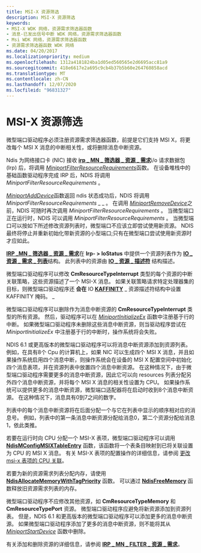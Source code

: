 ```yaml
---
title: MSI-X 资源筛选
description: MSI-X 资源筛选
keywords:
- MSI-X WDK 网络，资源需求筛选器函数
- 消息-已发出信号中断 WDK 网络，资源需求筛选器函数
- Msi WDK 网络，资源需求筛选器函数
- 资源需求筛选器函数 WDK 网络
ms.date: 04/20/2017
ms.localizationpriority: medium
ms.openlocfilehash: 1312a4181824ba1d05ed560565e2d6695acc81a9
ms.sourcegitcommit: 418e6617e2a695c9cb4b37b5b60e264760858acd
ms.translationtype: MT
ms.contentlocale: zh-CN
ms.lasthandoff: 12/07/2020
ms.locfileid: "96831327"
---
```

# <a name="msi-x-resource-filtering"></a>MSI-X 资源筛选





微型端口驱动程序必须注册资源需求筛选器函数，前提是它们支持 MSI X，将更改每个 MSI X 消息的中断相关性，或将删除消息中断资源。

Ndis 为网络接口卡 (NIC) 接收 [**irp \_ MN \_ 筛选器 \_ 资源 \_ 需求**](../kernel/irp-mn-filter-resource-requirements.md)i/o 请求数据包 (Irp) 后，将调用 [*MiniportFilterResourceRequirements*](/windows-hardware/drivers/ddi/ndis/nc-ndis-miniport_pnp_irp)函数。 在设备堆栈中的基础函数驱动程序完成 IRP 后，NDIS 将调用 *MiniportFilterResourceRequirements* 。

[*MiniportAddDevice*](/windows-hardware/drivers/ddi/ndis/nc-ndis-miniport_add_device)函数返回 ndis 状态成功后，NDIS 将调用 *MiniportFilterResourceRequirements* \_ \_ 。 在调用 [*MiniportRemoveDevice*](/windows-hardware/drivers/ddi/ndis/nc-ndis-miniport_remove_device)之前，NDIS 可随时再次调用 *MiniportFilterResourceRequirements* 。 当微型端口正在运行时，NDIS 可以调用 *MiniportFilterResourceRequirements* 。 当微型端口可以按如下所述修改资源列表时，微型端口不应该立即尝试使用新资源。 NDIS 最终将停止并重新初始化带新资源的小型端口;只有在微型端口尝试使用新资源时才应如此。

[**IRP \_MN \_ 筛选器 \_ 资源 \_ 需求**](../kernel/irp-mn-filter-resource-requirements.md)在 **Irp- &gt; IoStatus** 中提供一个资源列表作为 [**IO \_ 资源 \_ 需求 \_ 列表**](/windows-hardware/drivers/ddi/wdm/ns-wdm-_io_resource_requirements_list)结构。 此列表中的资源由 [**IO \_ 资源 \_ 描述符**](/windows-hardware/drivers/ddi/wdm/ns-wdm-_io_resource_descriptor) 结构描述。

微型端口驱动程序可以修改 **CmResourceTypeInterrupt** 类型的每个资源的中断关联策略，这些资源描述了一个 MSI-X 消息。 如果关联策略请求特定处理器集的目标，则微型端口驱动程序还 **会在** IO [**KAFFINITY**](../kernel/interrupt-affinity-and-priority.md#about-kaffinity) \_ 资源描述符结构中设置 KAFFINITY 掩码。 \_

微型端口驱动程序可以删除作为消息中断资源的 **CmResourceTypeInterrupt** 类型的所有资源。 然后，驱动程序可以在 [*MiniportInitializeEx*](/windows-hardware/drivers/ddi/ndis/nc-ndis-miniport_initialize) 函数中注册基于行的中断。 如果微型端口驱动程序未删除这些消息中断资源，则当驱动程序尝试在 *MiniportInitializeEx* 中注册基于行的中断时，操作系统将会失败。

NDIS 6.1 或更高版本的微型端口驱动程序可以将消息中断资源添加到资源列表。 例如，在具有8个 Cpu 的计算机上，如果 NIC 可以生成四个 MSI X 消息，并且如果操作系统启用四个消息中断，则操作系统会在设备的 MSI X 配置空间中初始化四个消息表项，并在资源列表中放置四个消息中断资源。 在这种情况下，由于微型端口驱动程序需要更多的消息中断资源，因此它可以向 resources 列表分配另外四个消息中断资源，并将每个 MSI X 消息的相关性设置为 CPU。 如果操作系统可以提供更多的消息中断资源，微型端口适配器将在启动时收到8个消息中断资源。 在这种情况下，消息具有0到7之间的数字。

列表中的每个消息中断资源将在后面分配一个与它在列表中显示的顺序相对应的消息号。 例如，列表中的第一条消息中断资源分配给消息0，第二个资源分配给消息1，依此类推。

若要在运行时向 CPU 分配一个 MSI-X 表项，微型端口驱动程序可以调用 [**NdisMConfigMSIXTableEntry**](/windows-hardware/drivers/ddi/ndis/nf-ndis-ndismconfigmsixtableentry) 函数，该函数将一个表条目映射到已将关联设置为 CPU 的 MSI X 消息。 有关 MSI-X 表项的配置操作的详细信息，请参阅 [更改 msi-x 表项的 CPU 关联](changing-the-cpu-affinity-of-msi-x-table-entries.md)。

若要为新的资源需求列表分配内存，请使用 [**NdisAllocateMemoryWithTagPriority**](/windows-hardware/drivers/ddi/ndis/nf-ndis-ndisallocatememorywithtagpriority) 函数。 可以通过 [**NdisFreeMemory**](/windows-hardware/drivers/ddi/ndis/nf-ndis-ndisfreememory) 函数释放旧资源需求列表的内存。

微型端口驱动程序不应修改其他资源，如 **CmResourceTypeMemory** 和 **CmResourceTypePort** 资源。 微型端口驱动程序应避免将新资源添加到资源列表。 但是，NDIS 6.1 和更高版本的微型端口驱动程序可以添加更多的消息中断资源。 如果微型端口驱动程序添加了更多的消息中断资源，则不能将其从 [*MiniportStartDevice*](/windows-hardware/drivers/ddi/ndis/nc-ndis-miniport_pnp_irp) 函数中删除。

有关添加和删除资源的详细信息，请参阅 [**IRP \_ MN \_ FILTER \_ 资源 \_ 需求**](../kernel/irp-mn-filter-resource-requirements.md)。

